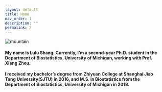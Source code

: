 ```yaml
---
layout: default
title: Home
nav_order: 1
description: ""
permalink: /
---
```


![mountain](https://raw.githubusercontent.com/shangll123/shangll123.github.io/master/images/costaricaFigures/DSC_0218.jpeg)

#### My name is Lulu Shang. Currently, I’m a second-year Ph.D. student in the Department of Biostatistics, University of Michigan,  working with Prof. Xiang Zhou.

#### I received my bachelor’s degree from Zhiyuan College at Shanghai Jiao Tong University(SJTU) in 2016, and M.S. in Biostatistics from the Department of Biostatistics, University of Michigan in 2018.
